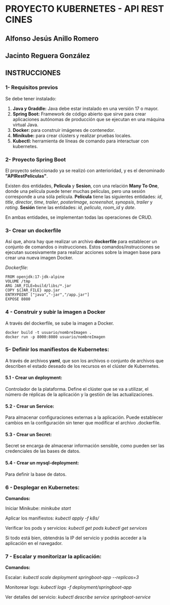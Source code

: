 # PROYECTO KUBERNETES - API REST CINES

## Alfonso Jesús Anillo Romero
## Jacinto Reguera González


## INSTRUCCIONES

### 1- Requisitos previos

Se debe tener instalado:

1. **Java y Graddle:** Java debe estar instalado en una versión 17 o mayor.
2. **Spring Boot:** Framework de código abierto que sirve para crear aplicaciones autónomas de producción que se ejecutan en una máquina virtual Java.
3. **Docker:** para construir imágenes de contenedor.
4. **Minikube:** para crear clústers y realizar pruebas locales.
5. **Kubectl:** herramienta de líneas de comando para interactuar con kubernetes.

### 2- Proyecto Spring Boot
El proyecto seleccionado ya se realizó con anterioridad, y es el denominado **"APIRestPelículas"**. 

Existen dos entidades, **Pelicula** y **Sesion**, con una relación **Many To One**, donde una película puede tener muchas películas, pero una sesión corresponde a una sóla película.
**Película** tiene las siguientes entidades: *id*, *title*, *director*, *time*, *trailer*, *posterImage*, *screenshot*, *synopsis*, *trailer* y *rating*.
**Sesión** tiene las entidades: *id*, *pelicula*, *room_id* y *date*.

En ambas entidades, se implementan todas las operaciones de CRUD.


### 3- Crear un dockerfile
Así que, ahora hay que realizar un archivo **dockerfile** para establecer un conjunto de comandos o instrucciones. Estos comandos/instrucciones se ejecutan sucesivamente para realizar acciones sobre la imagen base para crear una nueva imagen Docker.

*Dockerfile*:

```
FROM openjdk:17-jdk-alpine
VOLUME /tmp
ARG JAR_FILE=build/libs/*.jar
COPY ${JAR_FILE} app.jar
ENTRYPOINT ["java","-jar","/app.jar"]
EXPOSE 8080
```

### 4 - Construir y subir la imagen a Docker
A través del dockerfile, se sube la imagen a Docker.

```
docker build -t usuario/nombreImagen .
docker run -p 8000:8080 usuario/nombreImagen
```

### 5- Definir los manifiestos de Kubernetes:
A través de archivos **yaml**, que son los archivos o conjunto de archivos que describen el estado deseado de los recursos en el clúster de Kubernetes.

#### 5.1 - Crear un deployment:
Controlador de la plataforma. Define el clúster que se va a utilizar, el número de réplicas de la aplicación y la gestión de las actualizaciones.

#### 5.2 - Crear un Service:
Para almacenar configuraciones externas a la aplicación. Puede establecer cambios en la configuración sin tener que modificar el archivo .dockerfile.

#### 5.3 - Crear un Secret:
Secret se encarga de almacenar información sensible, como pueden ser las credenciales de las bases de datos.

#### 5.4 - Crear un mysql-deployment:
Para definir la base de datos.


### 6 - Desplegar en Kubernetes:

**Comandos:**

Iniciar Minikube: 
  *minikube start*

Aplicar los manifiestos:
  *kubectl apply -f k8s/*

Verificar los pods y servicios:
  *kubectl get pods*
  *kubectl get services*

Si todo está bien, obtendrás la IP del servicio y podrás acceder a la aplicación en el navegador.

### 7 - Escalar y monitorizar la aplicación:

**Comandos:**

Escalar:
  *kubectl scale deployment springboot-app --replicas=3*

Monitorear logs:
  *kubectl logs -f deployment/springboot-app*

Ver detalles del servicio:
  *kubectl describe service springboot-service*


